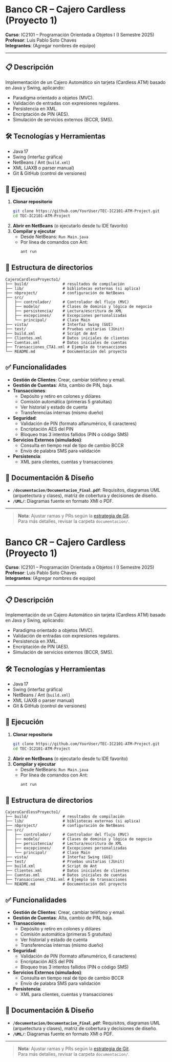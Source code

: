 # Banco CR – Cajero Cardless (Proyecto 1)

**Curso**: IC2101 – Programación Orientada a Objetos I (I Semestre 2025)  
**Profesor**: Luis Pablo Soto Chaves  
**Integrantes**: (Agregar nombres de equipo)

---

## 📋 Descripción
Implementación de un Cajero Automático sin tarjeta (Cardless ATM) basado en Java y Swing, aplicando:
- Paradigma orientado a objetos (MVC).  
- Validación de entradas con expresiones regulares.  
- Persistencia en XML.  
- Encriptación de PIN (AES).  
- Simulación de servicios externos (BCCR, SMS).  

## 🛠 Tecnologías y Herramientas
- Java 17  
- Swing (interfaz gráfica)  
- NetBeans / Ant (`build.xml`)  
- XML (JAXB o parser manual)  
- Git & GitHub (control de versiones)  

## 🚀 Ejecución
1. **Clonar repositorio**
   ```bash
   git clone https://github.com/YourUser/TEC-IC2101-ATM-Project.git
   cd TEC-IC2101-ATM-Project
   ```
2. **Abrir en NetBeans** (o ejecutarlo desde tu IDE favorito)  
3. **Compilar y ejecutar**
   - Desde NetBeans: `Run Main.java`  
   - Por línea de comandos con Ant:
     ```bash
     ant run
     ```

## 📂 Estructura de directorios
```
CajeroCardlessProyecto1/
├── build/               # resultados de compilación
├── lib/                 # bibliotecas externas (si aplica)
├── nbproject/           # configuración de NetBeans
├── src/
│   ├── controlador/     # Controlador del flujo (MVC)
│   ├── modelo/          # Clases de dominio y lógica de negocio
│   ├── persistencia/    # Lectura/escritura de XML
│   ├── excepciones/     # Excepciones personalizadas
│   └── principal/       # Clase Main
├── vista/               # Interfaz Swing (GUI)
├── test/                # Pruebas unitarias (JUnit)
├── build.xml            # Script de Ant
├── Clientes.xml         # Datos iniciales de clientes
├── Cuentas.xml          # Datos iniciales de cuentas
├── Transacciones_CTA1.xml # Ejemplo de transacciones
└── README.md            # Documentación del proyecto
```

## ✅ Funcionalidades
- **Gestión de Clientes**: Crear, cambiar teléfono y email.  
- **Gestión de Cuentas**: Alta, cambio de PIN, baja.  
- **Transacciones**:
  - Depósito y retiro en colones y dólares  
  - Comisión automática (primeras 5 gratuitas)  
  - Ver historial y estado de cuenta  
  - Transferencias internas (mismo dueño)  
- **Seguridad**:
  - Validación de PIN (formato alfanumérico, 6 caracteres)  
  - Encriptación AES del PIN  
  - Bloqueo tras 3 intentos fallidos (PIN o código SMS)  
- **Servicios Externos (simulados)**:
  - Consulta en tiempo real de tipo de cambio BCCR  
  - Envío de palabra SMS para validación  
- **Persistencia**:
  - XML para clientes, cuentas y transacciones  

## 📖 Documentación & Diseño
- **`/documentacion/Documentacion_Final.pdf`**: Requisitos, diagramas UML (arquetectura y clases), matriz de cobertura y decisiones de diseño.  
- **`/UML/`**: Diagramas fuente en formato XMI o PDF.  

---

> **Nota**: Ajustar ramas y PRs según la [estrategia de Git](#).  
> Para más detalles, revisar la carpeta `documentacion/`.

# Banco CR – Cajero Cardless (Proyecto 1)

**Curso**: IC2101 – Programación Orientada a Objetos I (I Semestre 2025)  
**Profesor**: Luis Pablo Soto Chaves  
**Integrantes**: (Agregar nombres de equipo)

---

## 📋 Descripción
Implementación de un Cajero Automático sin tarjeta (Cardless ATM) basado en Java y Swing, aplicando:
- Paradigma orientado a objetos (MVC).  
- Validación de entradas con expresiones regulares.  
- Persistencia en XML.  
- Encriptación de PIN (AES).  
- Simulación de servicios externos (BCCR, SMS).  

## 🛠 Tecnologías y Herramientas
- Java 17  
- Swing (interfaz gráfica)  
- NetBeans / Ant (`build.xml`)  
- XML (JAXB o parser manual)  
- Git & GitHub (control de versiones)  

## 🚀 Ejecución
1. **Clonar repositorio**
   ```bash
   git clone https://github.com/YourUser/TEC-IC2101-ATM-Project.git
   cd TEC-IC2101-ATM-Project
   ```
2. **Abrir en NetBeans** (o ejecutarlo desde tu IDE favorito)  
3. **Compilar y ejecutar**
   - Desde NetBeans: `Run Main.java`  
   - Por línea de comandos con Ant:
     ```bash
     ant run
     ```

## 📂 Estructura de directorios
```
CajeroCardlessProyecto1/
├── build/               # resultados de compilación
├── lib/                 # bibliotecas externas (si aplica)
├── nbproject/           # configuración de NetBeans
├── src/
│   ├── controlador/     # Controlador del flujo (MVC)
│   ├── modelo/          # Clases de dominio y lógica de negocio
│   ├── persistencia/    # Lectura/escritura de XML
│   ├── excepciones/     # Excepciones personalizadas
│   └── principal/       # Clase Main
├── vista/               # Interfaz Swing (GUI)
├── test/                # Pruebas unitarias (JUnit)
├── build.xml            # Script de Ant
├── Clientes.xml         # Datos iniciales de clientes
├── Cuentas.xml          # Datos iniciales de cuentas
├── Transacciones_CTA1.xml # Ejemplo de transacciones
└── README.md            # Documentación del proyecto
```

## ✅ Funcionalidades
- **Gestión de Clientes**: Crear, cambiar teléfono y email.  
- **Gestión de Cuentas**: Alta, cambio de PIN, baja.  
- **Transacciones**:
  - Depósito y retiro en colones y dólares  
  - Comisión automática (primeras 5 gratuitas)  
  - Ver historial y estado de cuenta  
  - Transferencias internas (mismo dueño)  
- **Seguridad**:
  - Validación de PIN (formato alfanumérico, 6 caracteres)  
  - Encriptación AES del PIN  
  - Bloqueo tras 3 intentos fallidos (PIN o código SMS)  
- **Servicios Externos (simulados)**:
  - Consulta en tiempo real de tipo de cambio BCCR  
  - Envío de palabra SMS para validación  
- **Persistencia**:
  - XML para clientes, cuentas y transacciones  

## 📖 Documentación & Diseño
- **`/documentacion/Documentacion_Final.pdf`**: Requisitos, diagramas UML (arquetectura y clases), matriz de cobertura y decisiones de diseño.  
- **`/UML/`**: Diagramas fuente en formato XMI o PDF.  

---

> **Nota**: Ajustar ramas y PRs según la [estrategia de Git](#).  
> Para más detalles, revisar la carpeta `documentacion/`.

